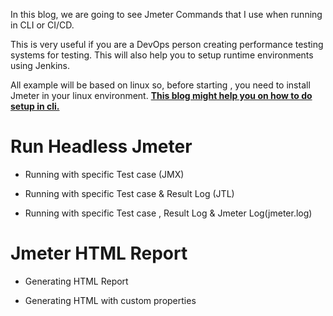 In this blog, we are going to see Jmeter Commands that I use when running in CLI or CI/CD. 

This is very useful if you are a DevOps person creating performance testing systems for testing. This will also help you to setup runtime environments using Jenkins. 

All example will be based on linux so, before starting , you need to install Jmeter in your linux environment. [**This blog might help you on how to do setup in cli.**](https://sarkershantonu.github.io/2021/01/06/install-jmeter-plugins-cli/)

# Run Headless Jmeter 
- Running with specific Test case (JMX)

- Running with specific Test case & Result Log (JTL)
  
- Running with specific Test case , Result Log & Jmeter Log(jmeter.log)

# Jmeter HTML Report
- Generating HTML Report 

- Generating HTML with custom properties 